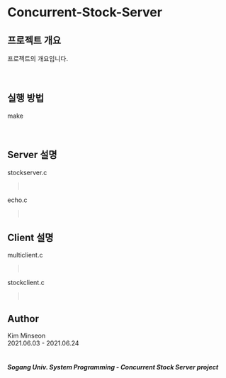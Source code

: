 # Concurrent-Stock-Server

## 프로젝트 개요
프로젝트의 개요입니다. <br>
<br>
<br>
## 실행 방법
  make <br>
<br>
<br>
## Server 설명
stockserver.c <br>
><br>
echo.c <br>
><br>
## Client 설명
multiclient.c <br>
><br>
stockclient.c <br>
><br>
## Author
Kim Minseon <br>
2021.06.03 - 2021.06.24 <br>
<br>
##### Sogang Univ. System Programming - Concurrent Stock Server project

